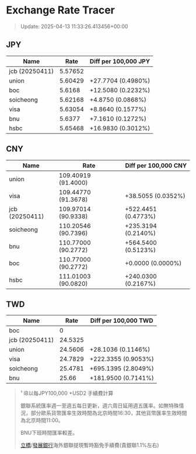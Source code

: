 # Exchange Rate Tracer

> Update: 2025-04-13 11:33:26.413456+00:00

## JPY

| Name           |    Rate | Diff per 100,000 JPY   |
|----------------|---------|------------------------|
| jcb (20250411) | 5.57652 |                        |
| union          | 5.60429 | +27.7704 (0.4980%)     |
| boc            | 5.6168  | +12.5080 (0.2232%)     |
| soicheong      | 5.62168 | +4.8750 (0.0868%)      |
| visa           | 5.63054 | +8.8640 (0.1577%)      |
| bnu            | 5.6377  | +7.1610 (0.1272%)      |
| hsbc           | 5.65468 | +16.9830 (0.3012%)     |

## CNY

| Name           | Rate                | Diff per 100,000 CNY   |
|----------------|---------------------|------------------------|
| union          | 109.40919	(91.4000) |                        |
| visa           | 109.44770	(91.3678) | +38.5055 (0.0352%)     |
| jcb (20250411) | 109.97014	(90.9338) | +522.4451 (0.4773%)    |
| soicheong      | 110.20546	(90.7396) | +235.3194 (0.2140%)    |
| bnu            | 110.77000	(90.2772) | +564.5400 (0.5123%)    |
| boc            | 110.77000	(90.2772) | +0.0000 (0.0000%)      |
| hsbc           | 111.01003	(90.0820) | +240.0300 (0.2167%)    |

## TWD

| Name           |    Rate | Diff per 100,000 TWD   |
|----------------|---------|------------------------|
| boc            |  0      |                        |
| jcb (20250411) | 24.5325 |                        |
| union          | 24.5606 | +28.1036 (0.1146%)     |
| visa           | 24.7829 | +222.3355 (0.9053%)    |
| soicheong      | 25.4781 | +695.1395 (2.8049%)    |
| bnu            | 25.66   | +181.9500 (0.7141%)    |


> ¹ IB以每JPY100,000 +USD2 手續費計算
>
> 銀聯系統匯率週一至週五每日更新，週六周日延用週五匯率。如無特殊情況，部分歐系貨幣匯率生效時間為北京時間16:30，其他貨幣匯率生效時間為北京時間11:00。
>
> BNU下班時間匯率較差。
>
> [立橋](https://www.wlbank.com.mo/uploads/ueditor/file/20181211/1544536513900230.pdf)/[發展銀行](https://www.mdb.com.mo/Service_Charges_20230728.pdf)海外銀聯提現暫時豁免手續費(貴銀聯1.1%左右)

